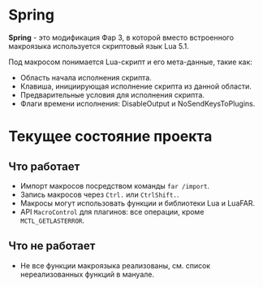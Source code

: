 Spring
=======

**Spring** - это модификация Фар 3, в которой вместо встроенного макроязыка
используется скриптовый язык Lua 5.1.

Под макросом понимается Lua-скрипт и его мета-данные, такие как:
* Область начала исполнения скрипта.
* Клавиша, инициирующая исполнение скрипта из данной области.
* Предварительные условия для исполнения скрипта.
* Флаги времени исполнения: DisableOutput и NoSendKeysToPlugins.

Текущее состояние проекта
==========================

Что работает
-------------
* Импорт макросов посредством команды `far /import`.
* Запись макросов через `Ctrl.` или `CtrlShift.`.
* Макросы могут использовать функции и библиотеки Lua и LuaFAR.
* API `MacroControl` для плагинов: все операции, кроме `MCTL_GETLASTERROR`.

Что не работает
----------------
* Не все функции макроязыка реализованы, см. список нереализованных функций
  в мануале.
